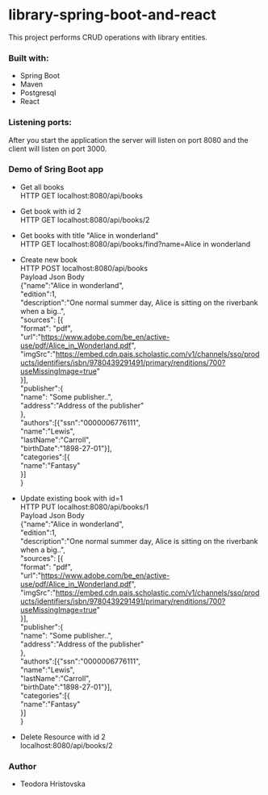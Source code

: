 # library-spring-boot-and-react
This project performs CRUD operations with library entities.

### Built with:
* Spring Boot
* Maven 
* Postgresql
* React

### Listening ports:
After you start the application the server will listen on port 8080 and the client will listen on port 3000.

### Demo of Sring Boot app 
* Get all books  
HTTP GET localhost:8080/api/books

* Get book with id 2  
HTTP GET localhost:8080/api/books/2

* Get books with title "Alice in wonderland"  
HTTP GET localhost:8080/api/books/find?name=Alice in wonderland

* Create new book  
HTTP POST localhost:8080/api/books  
Payload Json Body  
{"name":"Alice in wonderland",  
"edition":1,  
"description":"One normal summer day, Alice is sitting on the riverbank when a big..",  
"sources": [{  
	"format": "pdf",  
	"url":"https://www.adobe.com/be_en/active-use/pdf/Alice_in_Wonderland.pdf",  
	"imgSrc":"https://embed.cdn.pais.scholastic.com/v1/channels/sso/products/identifiers/isbn/9780439291491/primary/renditions/700?useMissingImage=true"  
	}],  
"publisher":{  
"name": "Some publisher..",  
             "address":"Address of the publisher"  
	    },  
"authors":[{"ssn":"0000006776111",  
	  "name":"Lewis",  
	  "lastName":"Carroll",  
	  "birthDate":"1898-27-01"}],  
"categories":[{  
	"name":"Fantasy"  
}]  
}  

* Update existing book with id=1  
HTTP PUT localhost:8080/api/books/1  
Payload Json Body  
{"name":"Alice in wonderland",  
"edition":1,  
"description":"One normal summer day, Alice is sitting on the riverbank when a big..",  
"sources": [{  
	"format": "pdf",  
	"url":"https://www.adobe.com/be_en/active-use/pdf/Alice_in_Wonderland.pdf",  
	"imgSrc":"https://embed.cdn.pais.scholastic.com/v1/channels/sso/products/identifiers/isbn/9780439291491/primary/renditions/700?useMissingImage=true"  
	}],  
"publisher":{  
"name": "Some publisher..",  
             "address":"Address of the publisher"  
	    },  
"authors":[{"ssn":"0000006776111",  
	  "name":"Lewis",  
	  "lastName":"Carroll",  
	  "birthDate":"1898-27-01"}],  
"categories":[{  
	"name":"Fantasy"  
}]  
}  

* Delete Resource with id 2  
localhost:8080/api/books/2 

### Author 
* Teodora Hristovska

